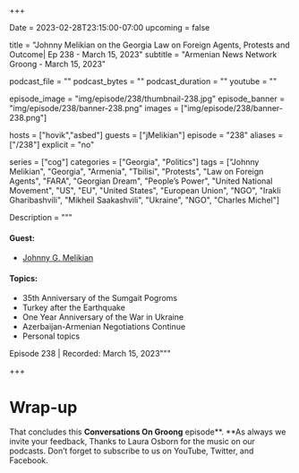 +++

Date = 2023-02-28T23:15:00-07:00
upcoming = false

title = "Johnny Melikian on the Georgia Law on Foreign Agents, Protests and Outcome| Ep 238 - March 15, 2023"
subtitle = "Armenian News Network Groong - March 15, 2023"

podcast_file = ""
podcast_bytes = ""
podcast_duration = ""
youtube = ""

episode_image = "img/episode/238/thumbnail-238.jpg"
episode_banner = "img/episode/238/banner-238.png"
images = ["img/episode/238/banner-238.png"]

hosts = ["hovik","asbed"]
guests = ["jMelikian"]
episode = "238"
aliases = ["/238"]
explicit = "no"

series = ["cog"]
categories = ["Georgia", "Politics"]
tags = ["Johnny Melikian", "Georgia", "Armenia", "Tbilisi", "Protests", "Law on Foreign Agents", "FARA", "Georgian Dream", "People’s Power", "United National Movement", "US", "EU", "United States", "European Union", "NGO", "Irakli Gharibashvili", "Mikheil Saakashvili", "Ukraine", "NGO", "Charles Michel"]

Description = """

#### Guest:

* [Johnny G. Melikian](/guest/jMelikian)

#### Topics:

* 35th Anniversary of the Sumgait Pogroms
* Turkey after the Earthquake
* One Year Anniversary of the War in Ukraine
* Azerbaijan-Armenian Negotiations Continue
* Personal topics


Episode 238 | Recorded: March 15, 2023"""

+++




# Wrap-up

That concludes this **Conversations On Groong** episode**. **As always we invite your feedback, Thanks to Laura Osborn for the music on our podcasts. Don’t forget to subscribe to us on YouTube, Twitter, and Facebook.
